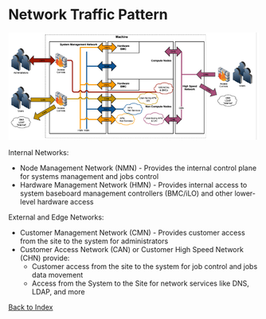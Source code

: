 # Network Traffic Pattern

![](../img/network_traffic_pattern.png)

Internal Networks:

* Node Management Network (NMN) - Provides the internal control plane for systems management and jobs control
* Hardware Management Network (HMN) - Provides internal access to system baseboard management controllers (BMC/iLO) and other lower-level hardware access

External and Edge Networks:

* Customer Management Network (CMN) - Provides customer access from the site to the system for administrators
* Customer Access Network (CAN) or Customer High Speed Network (CHN) provide:
	* Customer access from the site to the system for job control and jobs data movement
	* Access from the System to the Site for network services like DNS, LDAP, and more


[Back to Index](./index.md)
